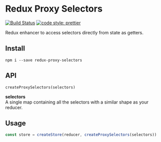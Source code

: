 # Redux Proxy Selectors

[![Build Status](https://travis-ci.org/luwes/redux-proxy-selectors.svg?branch=master)](https://travis-ci.org/luwes/redux-proxy-selectors)
[![code style: prettier](https://img.shields.io/badge/code_style-prettier-ff69b4.svg?style=flat-square)](https://github.com/prettier/prettier)

Redux enhancer to access selectors directly from state as getters.

## Install

```
npm i --save redux-proxy-selectors
```

## API

`createProxySelectors(selectors)`

**selectors**  
A single map containing all the selectors with a similar shape as your reducer.


## Usage

```js
const store = createStore(reducer, createProxySelectors(selectors))
```
